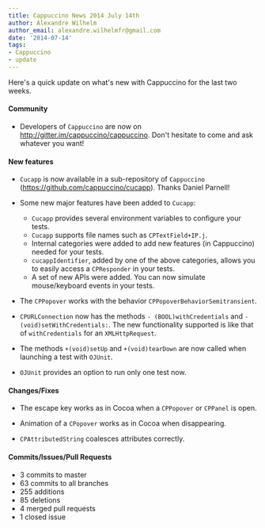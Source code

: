 ```yaml
---
title: Cappuccino News 2014 July 14th
author: Alexandre Wilhelm
author_email: alexandre.wilhelmfr@gmail.com
date: '2014-07-14'
tags:
- Cappuccino
- update
---
```


Here's a quick update on what's new with Cappuccino for the last two weeks.

#### Community

- Developers of `Cappuccino` are now on http://gitter.im/cappuccino/cappuccino. Don't hesitate to come and ask whatever you want!

#### New features

- `Cucapp` is now available in a sub-repository of `Cappuccino` (https://github.com/cappuccino/cucapp). Thanks Daniel Parnell!

- Some new major features have been added to `Cucapp`:
    * `Cucapp` provides several environment variables to configure your tests.
    * `Cucapp` supports file names such as `CPTextField+IP.j`.
    * Internal categories were added to add new features (in Cappuccino) needed for your tests.
    * `cucappIdentifier`, added by one of the above categories, allows you to easily access a `CPResponder` in your tests.
    * A set of new APIs were added. You can now simulate mouse/keyboard events in your tests.

- The `CPPopover` works with the behavior `CPPopoverBehaviorSemitransient`.

- `CPURLConnection` now has the methods `- (BOOL)withCredentials` and `- (void)setWithCredentials:`. The new functionality supported is like that of `withCredentials` for an `XMLHttpRequest`.

- The methods `+(void)setUp` and `+(void)tearDown` are now called when launching a test with `OJUnit`.

- `OJUnit` provides an option to run only one test now.

#### Changes/Fixes

- The escape key works as in Cocoa when a `CPPopover` or `CPPanel` is open.

- Animation of a `CPopover` works as in Cocoa when disappearing.

- `CPAttributedString` coalesces attributes correctly.

#### Commits/Issues/Pull Requests

* 3 commits to master
* 63 commits to all branches
* 255 additions
* 85 deletions
* 4 merged pull requests
* 1 closed issue
